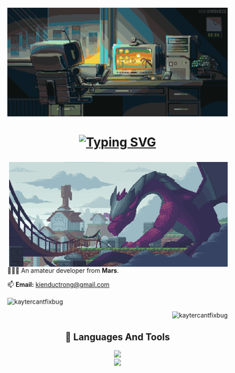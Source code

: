 ![MasterHead](https://github.com/KayterCantFixBug/KayterCantFixBug/blob/main/robot.gif)

<h1 align="center">
  
[![Typing SVG](https://readme-typing-svg.demolab.com/?font-Righteous&size=35&center=true&vCenter=true&width=500&height=70&duration=5000&lines=Hi+there👋;It's+Kayter+himself🌚)](https://git.io/typing-svg)

</h1>

<img align="right" width="500" src="https://github.com/KayterCantFixBug/KayterCantFixBug/blob/main/dragon.gif">

<p align="left">🧑🏾‍💻 An amateur developer from <b>Mars​</b>.</p>

📫 **Email:** kienductrong@gmail.com

<p><img align="center" src="https://github-readme-stats.vercel.app/api/top-langs?username=kaytercantfixbug&show_icons=true&locale=en&layout=compact" alt="kaytercantfixbug" /></p>

<p align="right"> <img src="https://komarev.com/ghpvc/?username=kaytercantfixbug&label=Profile%20views&color=0e75b6&style=flat" alt="kaytercantfixbug" /> </p>

<h2 align="center">🧰 Languages And Tools</h2>
<p align="center">
  <a href="https://skillicons.dev">
    <img src="https://skillicons.dev/icons?i=cs,cpp,js,java,kotlin,nodejs,py,react" /><br>
    <img src="https://skillicons.dev/icons?i=androidstudio,bootstrap,eclipse,git,mongodb,mysql,postman" />
  </a>
</p>
